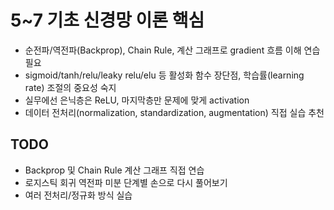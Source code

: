 #  5~7 기초 신경망 이론 핵심

- 순전파/역전파(Backprop), Chain Rule, 계산 그래프로 gradient 흐름 이해 연습 필요
- sigmoid/tanh/relu/leaky relu/elu 등 활성화 함수 장단점, 학습률(learning rate) 조절의 중요성 숙지
- 실무에선 은닉층은 ReLU, 마지막층만 문제에 맞게 activation
- 데이터 전처리(normalization, standardization, augmentation) 직접 실습 추천

## TODO
- Backprop 및 Chain Rule 계산 그래프 직접 연습
- 로지스틱 회귀 역전파 미분 단계별 손으로 다시 풀어보기
- 여러 전처리/정규화 방식 실습

